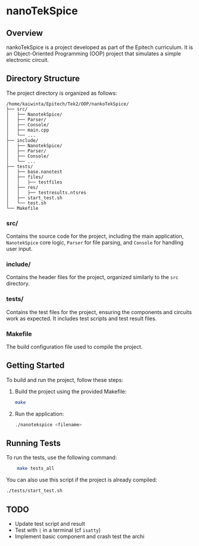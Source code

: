 # nanoTekSpice

## Overview
nankoTekSpice is a project developed as part of the Epitech curriculum. It is an Object-Oriented Programming (OOP) project that simulates a simple electronic circuit.

## Directory Structure
The project directory is organized as follows:

```
/home/kaiwinta/Epitech/Tek2/OOP/nankoTekSpice/
├── src/
│   ├── NanotekSpice/
│   ├── Parser/
│   ├── Console/
│   ├── main.cpp
│   └── ...
├── include/
│   ├── NanotekSpice/
│   ├── Parser/
│   ├── Console/
│   └── ...
├── tests/
│   ├── base.nanotest
│   ├── files/
│   │   ├── testfiles
│   ├── res/
│   │   ├── testresults.ntsres
│   ├── start_test.sh
│   └── test.sh
└── Makefile
```

### src/
Contains the source code for the project, including the main application, `NanotekSpice` core logic, `Parser` for file parsing, and `Console` for handling user input.

### include/
Contains the header files for the project, organized similarly to the `src` directory.

### tests/
Contains the test files for the project, ensuring the components and circuits work as expected. It includes test scripts and test result files.

### Makefile
The build configuration file used to compile the project.

## Getting Started
To build and run the project, follow these steps:

1. Build the project using the provided Makefile:
    ```sh
    make
    ```
2. Run the application:
    ```sh
    ./nanotekspice <filename>
    ```

## Running Tests
To run the tests, use the following command:
```sh
    make tests_all
```

You can also use this script if the project is already compiled:
```sh
./tests/start_test.sh
```

## TODO

- Update test script and result
- Test with `|` in a terminal (cf `isatty`)
- Implement basic component and crash test the archi